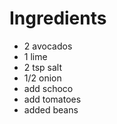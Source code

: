 # Ingredients

- 2 avocados
- 1 lime 
- 2 tsp salt
- 1/2 onion
- add schoco
- add tomatoes
- added beans
